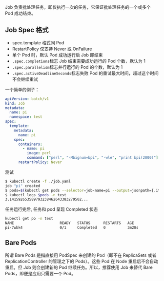 Job 负责批处理任务，即仅执行一次的任务，它保证批处理任务的一个或多个 Pod 成功结束。

<a name="b03fabb7"></a>
## Job Spec 格式

- spec.template 格式同 Pod
- RestartPolicy 仅支持 Never 或 OnFailure
- 单个 Pod 时，默认 Pod 成功运行后 Job 即结束
- `.spec.completions`标志 Job 结束需要成功运行的 Pod 个数，默认为 1
- `.spec.parallelism`标志并行运行的 Pod 的个数，默认为 1
- `.spec.activeDeadlineSeconds`标志失败 Pod 的重试最大时间，超过这个时间不会继续重试

一个简单的例子：

```yaml
apiVersion: batch/v1
kind: Job
metadata:
  name: pi
  namespace: test
spec:
  template:
    metadata:
      name: pi
    spec:
      containers:
        - name: pi
          image: perl
          command: ["perl", "-Mbignum=bpi", "-wle", "print bpi(2000)"]
      restartPolicy: Never
```

测试

```bash
$ kubectl create -f ./job.yaml
job "pi" created
$ pods=$(kubectl get pods --selector=job-name=pi --output=jsonpath={.items..metadata.name} -n test)
$ kubectl logs $pods -n test
3.141592653589793238462643383279502...
```

任务运行完后, 任务和 pod 呈现 Completed 状态

```bash
kubectl get po -n test
NAME                     READY   STATUS      RESTARTS   AGE
pi-7wbk4                 0/1     Completed   0          3m28s
```

<a name="a0fba4e2"></a>
## Bare Pods

所谓 Bare Pods 是指直接用 PodSpec 来创建的 Pod（即不在 ReplicaSets 或者 ReplicationController 的管理之下的 Pods）。这些 Pod 在 Node 重启后不会自动重启，但 Job 则会创建新的 Pod 继续任务。所以，推荐使用 Job 来替代 Bare Pods，即便是应用只需要一个 Pod。
